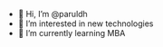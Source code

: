 - 👋 Hi, I’m @paruldh
- 👀 I’m interested in new technologies
- 🌱 I’m currently learning MBA

<!---
paruldh/paruldh is a ✨ special ✨ repository because its `README.md` (this file) appears on your GitHub profile.
You can click the Preview link to take a look at your changes.
--->
